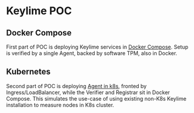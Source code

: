 # Keylime POC
<!-- cSpell:ignore keylime -->

## Docker Compose

First part of POC is deploying Keylime services in
[Docker Compose](compose/README.md). Setup is verified by a single Agent, backed
by software TPM, also in Docker.

## Kubernetes

Second part of POC is deploying [Agent in k8s](k8s/README.md), fronted by
Ingress/LoadBalancer, while the Verifier and Registrar sit in Docker Compose.
This simulates the use-case of using existing non-K8s Keylime installation to
measure nodes in K8s cluster.

